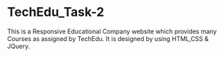# TechEdu_Task-2
This is a Responsive Educational Company website which provides many Courses as assigned by TechEdu. It is designed by using HTML,CSS & JQuery.
